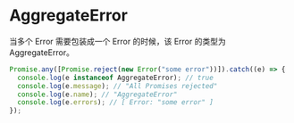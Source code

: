 # AggregateError

当多个 Error 需要包装成一个 Error 的时候，该 Error 的类型为 AggregateError。

```javascript
Promise.any([Promise.reject(new Error("some error"))]).catch((e) => {
  console.log(e instanceof AggregateError); // true
  console.log(e.message); // "All Promises rejected"
  console.log(e.name); // "AggregateError"
  console.log(e.errors); // [ Error: "some error" ]
});
```
